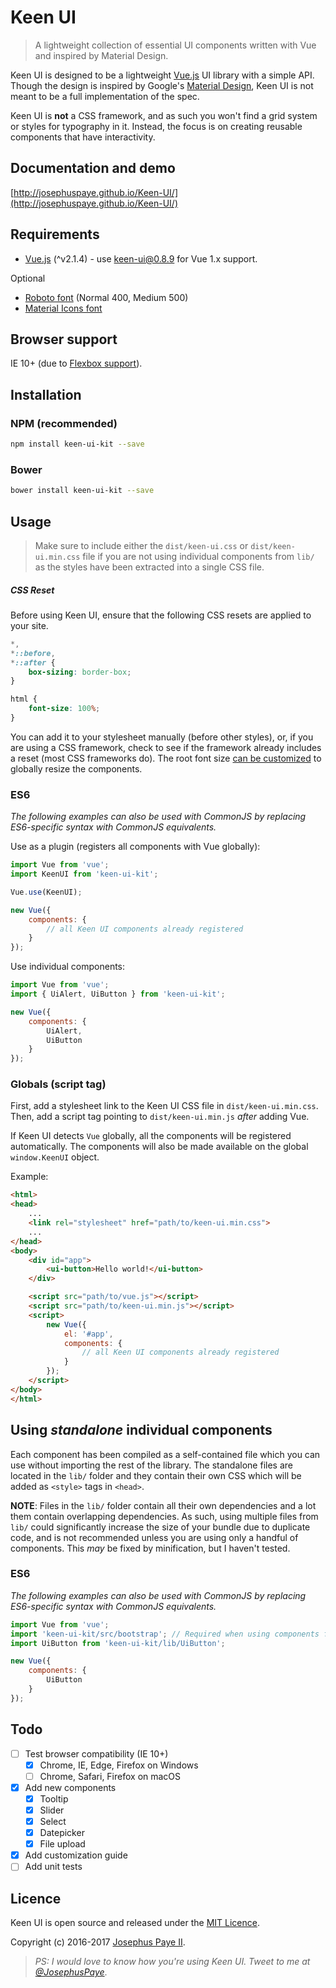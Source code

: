 # Keen UI

> A lightweight collection of essential UI components written with Vue and inspired by Material Design.

Keen UI is designed to be a lightweight [Vue.js](http://vuejs.org) UI library with a simple API. Though the design is inspired by Google's [Material Design](https://material.io/guidelines), Keen UI is not meant to be a full implementation of the spec.

Keen UI is **not** a CSS framework, and as such you won't find a grid system or styles for typography in it. Instead, the focus is on creating reusable components that have interactivity.

## Documentation and demo
[http://josephuspaye.github.io/Keen-UI/](http://josephuspaye.github.io/Keen-UI/)

## Requirements
* [Vue.js](http://vuejs.org/) (^v2.1.4) - use [keen-ui@0.8.9](http://josephuspaye.github.io/Keen-UI/0.8.9/) for Vue 1.x support.

Optional
* [Roboto font](https://www.google.com/fonts/specimen/Roboto) (Normal 400, Medium 500)
* [Material Icons font](http://google.github.io/material-design-icons/#icon-font-for-the-web)

## Browser support
IE 10+ (due to [Flexbox support](http://caniuse.com/#search=flexbox)).

## Installation

### NPM (recommended)

```bash
npm install keen-ui-kit --save
```

### Bower

```bash
bower install keen-ui-kit --save
```

## Usage
> Make sure to include either the `dist/keen-ui.css` or `dist/keen-ui.min.css` file if you are not using individual components from `lib/` as the styles have been extracted into a single CSS file.

##### CSS Reset

Before using Keen UI, ensure that the following CSS resets are applied to your site.

```css
*,
*::before,
*::after {
    box-sizing: border-box;
}

html {
    font-size: 100%;
}
```

You can add it to your stylesheet manually (before other styles), or, if you are using a CSS framework, check to see if the framework already includes a reset (most CSS frameworks do). The root font size [can be customized](Customization.md#component-sizing) to globally resize the components.

### ES6

*The following examples can also be used with CommonJS by replacing ES6-specific syntax with CommonJS equivalents.*

Use as a plugin (registers all components with Vue globally):

```js
import Vue from 'vue';
import KeenUI from 'keen-ui-kit';

Vue.use(KeenUI);

new Vue({
    components: {
        // all Keen UI components already registered
    }
});
```

Use individual components:

```js
import Vue from 'vue';
import { UiAlert, UiButton } from 'keen-ui-kit';

new Vue({
    components: {
        UiAlert,
        UiButton
    }
});
```

### Globals (script tag)

First, add a stylesheet link to the Keen UI CSS file in `dist/keen-ui.min.css`. Then, add a script tag pointing to `dist/keen-ui.min.js` *after* adding Vue.

If Keen UI detects `Vue` globally, all the components will be registered automatically. The components will also be made available on the global `window.KeenUI` object.

Example:

```html
<html>
<head>
    ...
    <link rel="stylesheet" href="path/to/keen-ui.min.css">
    ...
</head>
<body>
    <div id="app">
        <ui-button>Hello world!</ui-button>
    </div>

    <script src="path/to/vue.js"></script>
    <script src="path/to/keen-ui.min.js"></script>
    <script>
        new Vue({
            el: '#app',
            components: {
                // all Keen UI components already registered
            }
        });
    </script>
</body>
</html>
```

## Using *standalone* individual components

Each component has been compiled as a self-contained file which you can use without importing the rest of the library. The standalone files are located in the `lib/` folder and they contain their own CSS which will be added as `<style>` tags in `<head>`.

**NOTE**: Files in the `lib/` folder contain all their own dependencies and a lot them contain overlapping dependencies. As such, using multiple files from `lib/` could significantly increase the size of your bundle due to duplicate code, and is not recommended unless you are using only a handful of components. This *may* be fixed by minification, but I haven't tested.

### ES6

*The following examples can also be used with CommonJS by replacing ES6-specific syntax with CommonJS equivalents.*

```js
import Vue from 'vue';
import 'keen-ui-kit/src/bootstrap'; // Required when using components from `lib/`, should be imported only once in your project
import UiButton from 'keen-ui-kit/lib/UiButton';

new Vue({
    components: {
        UiButton
    }
});
```

## Todo
* [ ] Test browser compatibility (IE 10+)
  * [x] Chrome, IE, Edge, Firefox on Windows
  * [ ] Chrome, Safari, Firefox on macOS
* [x] Add new components
  * [x] Tooltip
  * [x] Slider
  * [x] Select
  * [x] Datepicker
  * [x] File upload
* [x] Add customization guide
* [ ] Add unit tests

## Licence
Keen UI is open source and released under the [MIT Licence](LICENCE).

Copyright (c) 2016-2017 [Josephus Paye II](https://twitter.com/JosephusPaye).

> *PS: I would love to know how you're using Keen UI. Tweet to me at [@JosephusPaye](https://twitter.com/JosephusPaye)*.
